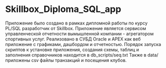 # Skillbox_Diploma_SQL_app

Приложение было создано в рамках дипломной работы по курсу PL/SQL разработчик от Skillbox. 
Приложение является сервисом управленческой отчетности вымышленной компании - агрегатором спортивных услуг.
Реализовано в СУБД Oracle и APEX как веб приложение с графиками, дашбордом и отчетностью.
Порядок запуска скриптов к установке приложения, создания схемы, таблиц и заполнения справочников находится в db_scripts/seq.txt
Также в data/ приложены csv файлы транзакций и посещения клубов.
